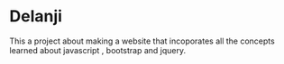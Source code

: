 # Delanji
This a project about making a website that incoporates all the concepts learned about javascript , bootstrap and jquery.
